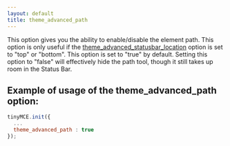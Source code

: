 ```yaml
---
layout: default
title: theme_advanced_path
---
```


This option gives you the ability to enable/disable the element path. This option is only useful if the [theme_advanced_statusbar_location](https://www.tiny.cloud/docs-3x/reference/configuration/Configuration3x@theme_advanced_statusbar_location/) option is set to "top" or "bottom". This option is set to "true" by default. Setting this option to "false" will effectively hide the path tool, though it still takes up room in the Status Bar.

## Example of usage of the theme_advanced_path option:

```js
tinyMCE.init({
  ...
  theme_advanced_path : true
});
```
